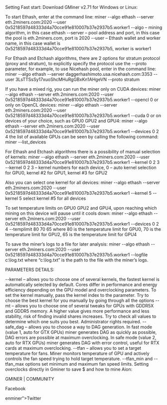Setting
Fast start:
Download GMiner v2.71 for Windows or Linux:

To start Ethash, enter at the command line:
miner --algo ethash --server eth.2miners.com:2020 --user 0x5218597d48333d4a70cce91e810007b37e2937b5.worker1
--algo – mining algorithm, in this case ethash
--server – pool address and port, in this case the pool is eth.2miners.com, port is 2020
--user – Ethash wallet and worker name, in this case wallet is 0x5218597d48333d4a70cce91e810007b37e2937b5, worker is worker1

For Ethash and Etchash algorithms, there are 2 options for stratum protocol (proxy and stratum), to explicitly specify the protocol use the --proto parameter, for example, to use Nicehash pool, enter in the command line:
miner --algo ethash --server daggerhashimoto.usa.nicehash.com:3353 --user 3LsTTSsSy17xuoShcMHuRgGBxKn1AHgeVN --proto stratum

If you have a mixed rig, you can run the miner only on CUDA devices:
miner --algo ethash --server eth.2miners.com:2020 --user 0x5218597d48333d4a70cce91e810007b37e2937b5.worker1 --opencl 0
or only on OpenCL devices:
miner --algo ethash --server eth.2miners.com:2020 --user 0x5218597d48333d4a70cce91e810007b37e2937b5.worker1 --cuda 0
or on devices of your choice, such as GPU0 GPU2 and GPU4:
miner --algo ethash --server eth.2miners.com:2020 --user 0x5218597d48333d4a70cce91e810007b37e2937b5.worker1 --devices 0 2 4
the list of available GPUs can be seen by calling the following command:
miner --list_devices

For Ethash and Etchash algorithms there is a possibility of manual selection of kernels:
miner --algo ethash --server eth.2miners.com:2020 --user 0x5218597d48333d4a70cce91e810007b37e2937b5.worker1 --kernel 0 2 3
--kernel 0 2 3 – kernel numbers for each device, 0 – auto kernel selection for GPU0, kernel #2 for GPU1, kernel #3 for GPU2

Also you can select one kernel for all devices:
miner --algo ethash --server eth.2miners.com:2020 --user 0x5218597d48333d4a70cce91e810007b37e2937b5.worker1 --kernel 5
--kernel 5 select kernel #5 for all devices

To set temperature limits on GPU0 GPU2 and GPU4, upon reaching which mining on this device will pause until it cools down:
miner --algo ethash --server eth.2miners.com:2020 --user 0x5218597d48333d4a70cce91e810007b37e2937b5.worker1 --devices 0 2 4 --templimit 80 70 65
where 80 is the temperature limit for GPU0, 70 is the temperature limit for GPU2, 65 is the temperature limit for GPU4

To save the miner’s logs to a file for later analysis:
miner --algo ethash --server eth.2miners.com:2020 --user 0x5218597d48333d4a70cce91e810007b37e2937b5.worker1 --logfile c:\log.txt
where “c:\log.txt” is the path to the file with the miner’s logs.


PARAMETERS DETAILS:

--kernel – allows you to choose one of several kernels, the fastest kernel is automatically selected by default.
Cores differ in performance and energy efficiency depending on the GPU model and overclocking parameters.
To set the kernel manually, pass the kernel index to the parameter.
Try to choose the best kernel for you manually by going through all the options
--mt – allows you to choose one of several tweaks for GPUs with GDDR5X and GDDR5 memory.
A higher value gives more performance and less stability, risk of finding invalid shares increases.
Try to check all values to determine which one suits you best.
Administrator rights required.
--safe_dag – allows you to choose a way to DAG generation.
In fast mode (value 1, auto for GTX GPUs) miner generates DAG as quickly as possible, DAG errors are possible at maximum overclocking.
In safe mode (value 2, auto for RTX GPUs) miner generates DAG with error control, useful for RTX cards at maximum overclocking.
--tfan – allows you to set a target temperature for fans.
Miner monitors temperature of GPU and actively controls the fan speed trying to hold target temperature.
--tfan_min and --tfan_max options set minimum and maximum fan speed limits.
Setting overclocks directly in Gminer to save $ and how to mine Aion:

GMINER | COMMUNITY

Facebook



enminer">Twitter
